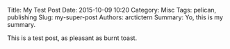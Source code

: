Title: My Test Post
Date: 2015-10-09 10:20
Category: Misc
Tags: pelican, publishing
Slug: my-super-post
Authors: arctictern
Summary: Yo, this is my summary.

This is a test post, as pleasant as burnt toast.
